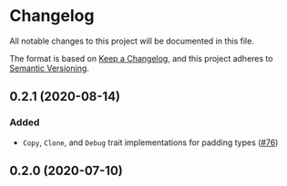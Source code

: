 # Changelog
All notable changes to this project will be documented in this file.

The format is based on [Keep a Changelog](https://keepachangelog.com/en/1.0.0/),
and this project adheres to [Semantic Versioning](https://semver.org/spec/v2.0.0.html).

## 0.2.1 (2020-08-14)
### Added
- `Copy`, `Clone`, and `Debug` trait implementations for padding types ([#76])

[#76]: https://github.com/RustCrypto/utils/pull/76

## 0.2.0 (2020-07-10)

